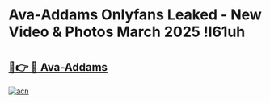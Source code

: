 # Ava-Addams Onlyfans Leaked - New Video & Photos March 2025 !l61uh

# <h2><a href="https://inl6k5.iuczelnia.edu.pl?title=Ava-Addams&ref=l61uh">🔗👉 🔴 Ava-Addams</a></h2>

[![acn](https://github.com/user-attachments/assets/0f9c940e-d8b0-45ae-aac7-cd30a18b3e1c)](https://inl6k5.iuczelnia.edu.pl?title=Ava-Addams&ref=l61uh)

